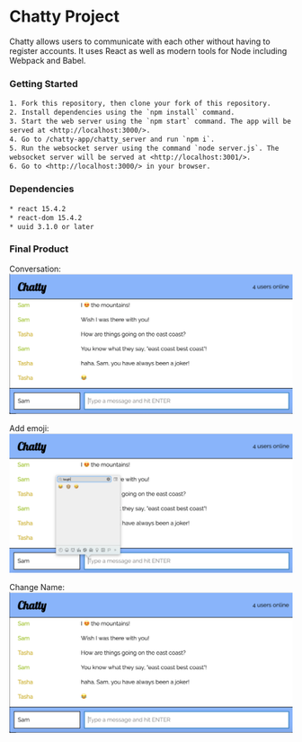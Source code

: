# Chatty Project

Chatty allows users to communicate with each other without having to register accounts. It uses React as well as modern tools for Node including Webpack and Babel.

### Getting Started

```
1. Fork this repository, then clone your fork of this repository.
2. Install dependencies using the `npm install` command.
3. Start the web server using the `npm start` command. The app will be served at <http://localhost:3000/>.
4. Go to /chatty-app/chatty_server and run `npm i`.
5. Run the websocket server using the command `node server.js`. The websocket server will be served at <http://localhost:3001/>.
6. Go to <http://localhost:3000/> in your browser.
```
### Dependencies

```
* react 15.4.2
* react-dom 15.4.2
* uuid 3.1.0 or later
```

### Final Product

Conversation:
![“Conversation”](https://github.com/tasha-urbancic/chatty-app/blob/master/docs/conversation.png?raw=true)

Add emoji:
![“Add Emoji”](https://github.com/tasha-urbancic/chatty-app/blob/master/docs/add-emoji.png?raw=true)

Change Name:
![“Change Name”](https://github.com/tasha-urbancic/chatty-app/blob/master/docs/conversation.png?raw=true)

